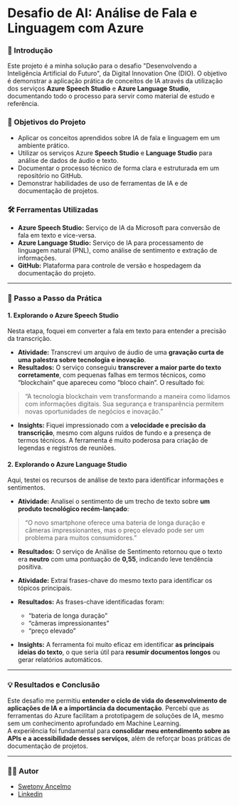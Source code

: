 # Desafio de AI: Análise de Fala e Linguagem com Azure

### 📄 Introdução

Este projeto é a minha solução para o desafio "Desenvolvendo a Inteligência Artificial do Futuro", da Digital Innovation One (DIO). O objetivo é demonstrar a aplicação prática de conceitos de IA através da utilização dos serviços **Azure Speech Studio** e **Azure Language Studio**, documentando todo o processo para servir como material de estudo e referência.

### 🎯 Objetivos do Projeto

- Aplicar os conceitos aprendidos sobre IA de fala e linguagem em um ambiente prático.
- Utilizar os serviços Azure **Speech Studio** e **Language Studio** para análise de dados de áudio e texto.
- Documentar o processo técnico de forma clara e estruturada em um repositório no GitHub.
- Demonstrar habilidades de uso de ferramentas de IA e de documentação de projetos.

### 🛠️ Ferramentas Utilizadas

- **Azure Speech Studio:** Serviço de IA da Microsoft para conversão de fala em texto e vice-versa.
- **Azure Language Studio:** Serviço de IA para processamento de linguagem natural (PNL), como análise de sentimento e extração de informações.
- **GitHub:** Plataforma para controle de versão e hospedagem da documentação do projeto.

---

### 🚀 Passo a Passo da Prática

#### 1. Explorando o Azure Speech Studio

Nesta etapa, foquei em converter a fala em texto para entender a precisão da transcrição.

- **Atividade:** Transcrevi um arquivo de áudio de uma **gravação curta de uma palestra sobre tecnologia e inovação**.  
- **Resultados:** O serviço conseguiu **transcrever a maior parte do texto corretamente**, com pequenas falhas em termos técnicos, como “blockchain” que apareceu como “bloco chain”. O resultado foi:  

> “A tecnologia blockchain vem transformando a maneira como lidamos com informações digitais. Sua segurança e transparência permitem novas oportunidades de negócios e inovação.”

- **Insights:** Fiquei impressionado com a **velocidade e precisão da transcrição**, mesmo com alguns ruídos de fundo e a presença de termos técnicos. A ferramenta é muito poderosa para criação de legendas e registros de reuniões.  


#### 2. Explorando o Azure Language Studio

Aqui, testei os recursos de análise de texto para identificar informações e sentimentos.

- **Atividade:** Analisei o sentimento de um trecho de texto sobre **um produto tecnológico recém-lançado**:  

> “O novo smartphone oferece uma bateria de longa duração e câmeras impressionantes, mas o preço elevado pode ser um problema para muitos consumidores.”

- **Resultados:** O serviço de Análise de Sentimento retornou que o texto era **neutro** com uma pontuação de **0,55**, indicando leve tendência positiva.  
- **Atividade:** Extraí frases-chave do mesmo texto para identificar os tópicos principais.  
- **Resultados:** As frases-chave identificadas foram:  
  - “bateria de longa duração”  
  - “câmeras impressionantes”  
  - “preço elevado”  

- **Insights:** A ferramenta foi muito eficaz em identificar **as principais ideias do texto**, o que seria útil para **resumir documentos longos** ou gerar relatórios automáticos.  

---

### 💡 Resultados e Conclusão

Este desafio me permitiu **entender o ciclo de vida do desenvolvimento de aplicações de IA e a importância da documentação**. Percebi que as ferramentas do Azure facilitam a prototipagem de soluções de IA, mesmo sem um conhecimento aprofundado em Machine Learning.  
A experiência foi fundamental para **consolidar meu entendimento sobre as APIs e a acessibilidade desses serviços**, além de reforçar boas práticas de documentação de projetos.

---

### 🧑‍💻 Autor

- [Swetony Ancelmo](https://github.com/swetonyancelmo)  
- [Linkedin](https://www.linkedin.com/in/swetony-ancelmo)
